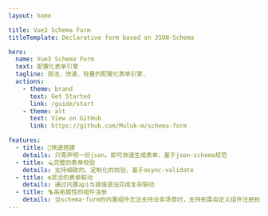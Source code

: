 ```yaml
---
layout: home

title: Vue3 Schema Form
titleTemplate: Declarative form based on JSON-Schema

hero:
  name: Vue3 Schema Form
  text: 配置化表单引擎
  tagline: 简洁、快速、轻量的配置化表单引擎.
  actions:
    - theme: brand
      text: Get Started
      link: /guide/start
    - theme: alt
      text: View on GitHub
      link: https://github.com/Muluk-m/schema-form

features:
  - title: 🚀快速搭建
    details: 只需声明一份json，即可快速生成表单，基于json-schema规范
  - title: 🪒完整的表单校验
    details: 支持细致的、定制化的校验，基于async-validate
  - title: ⚙️灵活的表单联动
    details: 通过内置api与插值语法完成复杂联动
  - title: 🪜高拓展性的组件注册
    details: 当schema-form的内置组件无法支持业务场景时，支持拓展自定义组件注册到schema-form
---
```

